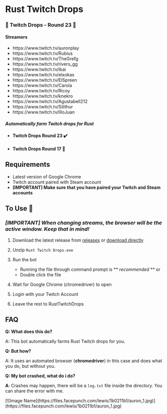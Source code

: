 # Rust Twitch Drops

### 🚀 Twitch Drops - Round 23 🚀
#### Streamers
<div id="streamers">
	<ul>
	    <li>https://www.twitch.tv/auronplay</li>
	    <li>https://www.twitch.tv/Rubius</li>
	    <li>https://www.twitch.tv/TheGrefg</li>
	    <li>https://www.twitch.tv/rivers_gg</li>
	    <li>https://www.twitch.tv/ibai</li>
	    <li>https://www.twitch.tv/elxokas</li>
	    <li>https://www.twitch.tv/ElSpreen</li>
	    <li>https://www.twitch.tv/Carola</li>
	    <li>https://www.twitch.tv/Ricoy</li>
	    <li>https://www.twitch.tv/knekro</li>
	    <li>https://www.twitch.tv/Agustabell212</li>
	    <li>https://www.twitch.tv/Silithur</li>
	    <li>https://www.twitch.tv/IlloJuan</li>
	</ul>
</div>

#### *Automatically farm Twitch drops for Rust*

- #### Twitch Drops Round 23 ✔️
- #### Twitch Drops Round 17 🏁

## Requirements

- Latest version of Google Chrome
- Twitch account paired with Steam account
- **[IMPORTANT] Make sure that you have paired your Twitch and Steam accounts**

## To Use 🚀

### *[IMPORTANT] When changing streams, the browser will be the active window. Keep that in mind!*

1. Download the latest release from [releases](https://github.com/cocorocho/RustTwitchDrops/releases/tag/v1.0.0 "go to releases") or [download directly](https://github.com/cocorocho/RustTwitchDrops/releases/latest/download/RustTwitchDrops.zip)

2. Unzip ```Rust Twitch Drops.exe```

3.  Run the bot
	- Running the file through command prompt is ** *recommended* **
	or
	- Double click the file

4. Wait for Google Chrome (chromedriver) to open

5. Login with your Twitch Account

6. Leave the rest to RustTwitchDrops

## FAQ
**Q: What does this do?**

A: This bot automatically farms Rust Twitch drops for you.

**Q: But how?**

A: It uses an automated browser (**chromedriver**) in this case and does what you do, but without you.

**Q: My bot crashed, what do i do?**

**A**: Crashes may happen, there will be a ```log.txt``` file inside the directory. You can share the error with me.

<div class="custom" id="hello">
	[![Image Name](https://files.facepunch.com/lewis/1b0211b1/auron_1.jpg)](https://files.facepunch.com/lewis/1b0211b1/auron_1.jpg)
</div>
   

